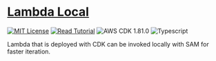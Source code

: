 # [Lambda Local](https://apoorv.blog/posts/invoke-cdk-lambda-locally-with-sam.html)

[![MIT License](https://badgen.now.sh/badge/License/MIT/blue)](https://github.com/apoorvmote/cdk-examples/blob/master/License.md)
[![Read Tutorial](https://badgen.now.sh/badge/Read/Tutorial/purple)](https://apoorv.blog/posts/invoke-cdk-lambda-locally-with-sam.html)
![AWS CDK 1.81.0](https://badgen.net/badge/aws-cdk/1.81.0/yellow)
![Typescript](https://badgen.net/badge/icon/typescript?icon=typescript&label)

Lambda that is deployed with CDK can be invoked locally with SAM for faster iteration.